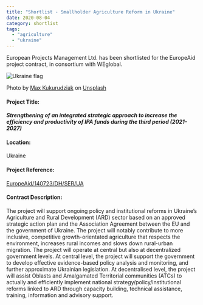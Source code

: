 ```yaml
---
title: "Shortlist - Smallholder Agriculture Reform in Ukraine"
date: 2020-08-04
category: shortlist
tags: 
  - "agriculture"
  - "ukraine"
---
```


European Projects Management Ltd. has been shortlisted for the EuropeAid project contract, in consortium with WEglobal.

![Ukraine flag](images/max-kukurudziak-qbc3Zmxw0G8-unsplash-e1599215590115-1024x436.jpg)

Photo by [Max Kukurudziak](https://unsplash.com/@maxkuk?utm_source=unsplash&utm_medium=referral&utm_content=creditCopyText) on [Unsplash](https://unsplash.com/?utm_source=unsplash&utm_medium=referral&utm_content=creditCopyText)

#### Project Title:

**_**Strengthening of an integrated strategic approach to increase the efficiency and productivity of IPA funds during the third period (2021-2027)**_**

#### Location:

Ukraine

#### Project Reference:

[EuropeAid/140723/DH/SER/UA](https://webgate.ec.europa.eu/europeaid/online-services/index.cfm?ADSSChck=1599214938995&do=publi.welcome&nbPubliList=15&aofr=140723&searchtype=RS&orderbyad=Desc&orderby=upd&userlanguage=en)

#### **Contract Description:**

The project will support ongoing policy and institutional reforms in Ukraine’s Agriculture and Rural Development (ARD) sector based on an approved strategic action plan and the Association Agreement between the EU and the government of Ukraine. The project will notably contribute to more inclusive, competitive growth-orientated agriculture that respects the environment, increases rural incomes and slows down rural-urban migration. The project will operate at central but also at decentralized government levels. At central level, the project will support the government to develop effective evidence-based policy analysis and monitoring, and further approximate Ukrainian legislation. At decentralised level, the project will assist Oblasts and Amalgamated Territorial communities (ATCs) to actually and efficiently implement national strategy/policy/institutional reforms linked to ARD through capacity building, technical assistance, training, information and advisory support.
